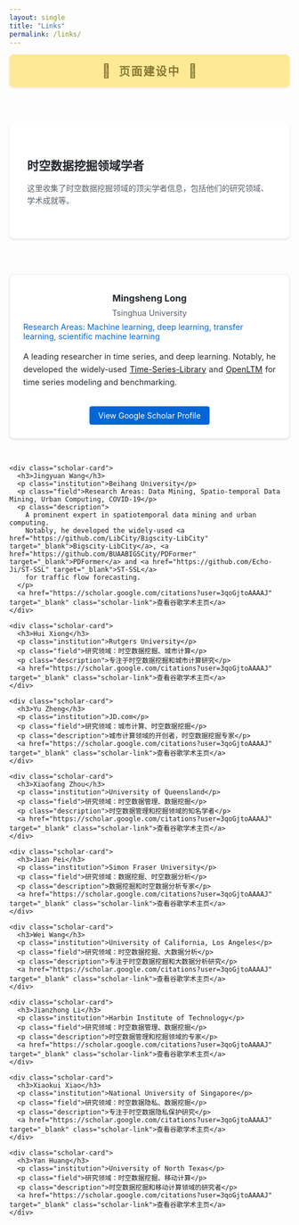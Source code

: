 ```yaml
---
layout: single
title: "Links"
permalink: /links/
---
```


<head>
  <!-- 为Links页面专门添加favicon -->
  <link rel="apple-touch-icon" sizes="180x180" href="/images/apple-touch-icon.jpg">
  <link rel="icon" type="image/png" sizes="32x32" href="/images/favicon-32x32.jpg">
  <link rel="icon" type="image/png" sizes="16x16" href="/images/favicon-16x16.jpg">
  <link rel="icon" type="image/x-icon" href="/images/favicon.ico">
</head>

<!-- 页面建设中提示横幅 -->
<div class="construction-banner">
  <span class="construction-icon">🚧</span>
  <span class="construction-text">页面建设中</span>
  <span class="construction-icon">🚧</span>
</div>

<div class="links-container">
  <div class="link-card">
    <h2>时空数据挖掘领域学者</h2>
    <p>这里收集了时空数据挖掘领域的顶尖学者信息，包括他们的研究领域、学术成就等。</p>
  </div>

  <div class="scholars-container">
    <div class="scholar-card">
      <h3>Mingsheng Long</h3>
      <p class="institution">Tsinghua University</p>
      <p class="field">Research Areas: Machine learning, deep learning, transfer learning, scientific machine learning</p>
      <p class="description">
        A leading researcher in time series, and deep learning. 
        Notably, he developed the widely-used 
        <a href="https://github.com/thuml/Time-Series-Library" target="_blank">Time-Series-Library</a> and <a href="https://github.com/thuml/OpenLTM" target="_blank">OpenLTM</a>
        for time series modeling and benchmarking.
      </p>
      <a href="https://scholar.google.com/citations?user=_MjXpXkAAAAJ&hl=zh-CN" target="_blank" class="scholar-link">View Google Scholar Profile</a>
    </div>


    <div class="scholar-card">
      <h3>Jingyuan Wang</h3>
      <p class="institution">Beihang University</p>
      <p class="field">Research Areas: Data Mining, Spatio-temporal Data Mining, Urban Computing, COVID-19</p>
      <p class="description">
        A prominent expert in spatiotemporal data mining and urban computing.
        Notably, he developed the widely-used <a href="https://github.com/LibCity/Bigscity-LibCity" target="_blank">Bigscity-LibCity</a>, <a href="https://github.com/BUAABIGSCity/PDFormer" target="_blank">PDFormer</a> and <a href="https://github.com/Echo-Ji/ST-SSL" target="_blank">ST-SSL</a>
        for traffic flow forecasting.
      </p>
      <a href="https://scholar.google.com/citations?user=3qoGjtoAAAAJ" target="_blank" class="scholar-link">查看谷歌学术主页</a>
    </div>

    <div class="scholar-card">
      <h3>Hui Xiong</h3>
      <p class="institution">Rutgers University</p>
      <p class="field">研究领域：时空数据挖掘、城市计算</p>
      <p class="description">专注于时空数据挖掘和城市计算研究</p>
      <a href="https://scholar.google.com/citations?user=3qoGjtoAAAAJ" target="_blank" class="scholar-link">查看谷歌学术主页</a>
    </div>

    <div class="scholar-card">
      <h3>Yu Zheng</h3>
      <p class="institution">JD.com</p>
      <p class="field">研究领域：城市计算、时空数据挖掘</p>
      <p class="description">城市计算领域的开创者，时空数据挖掘专家</p>
      <a href="https://scholar.google.com/citations?user=3qoGjtoAAAAJ" target="_blank" class="scholar-link">查看谷歌学术主页</a>
    </div>

    <div class="scholar-card">
      <h3>Xiaofang Zhou</h3>
      <p class="institution">University of Queensland</p>
      <p class="field">研究领域：时空数据管理、数据挖掘</p>
      <p class="description">时空数据管理和挖掘领域的知名学者</p>
      <a href="https://scholar.google.com/citations?user=3qoGjtoAAAAJ" target="_blank" class="scholar-link">查看谷歌学术主页</a>
    </div>

    <div class="scholar-card">
      <h3>Jian Pei</h3>
      <p class="institution">Simon Fraser University</p>
      <p class="field">研究领域：数据挖掘、时空数据分析</p>
      <p class="description">数据挖掘和时空数据分析专家</p>
      <a href="https://scholar.google.com/citations?user=3qoGjtoAAAAJ" target="_blank" class="scholar-link">查看谷歌学术主页</a>
    </div>

    <div class="scholar-card">
      <h3>Wei Wang</h3>
      <p class="institution">University of California, Los Angeles</p>
      <p class="field">研究领域：时空数据挖掘、大数据分析</p>
      <p class="description">专注于时空数据挖掘和大数据分析研究</p>
      <a href="https://scholar.google.com/citations?user=3qoGjtoAAAAJ" target="_blank" class="scholar-link">查看谷歌学术主页</a>
    </div>

    <div class="scholar-card">
      <h3>Jianzhong Li</h3>
      <p class="institution">Harbin Institute of Technology</p>
      <p class="field">研究领域：时空数据管理、数据挖掘</p>
      <p class="description">时空数据管理和挖掘领域的专家</p>
      <a href="https://scholar.google.com/citations?user=3qoGjtoAAAAJ" target="_blank" class="scholar-link">查看谷歌学术主页</a>
    </div>

    <div class="scholar-card">
      <h3>Xiaokui Xiao</h3>
      <p class="institution">National University of Singapore</p>
      <p class="field">研究领域：时空数据隐私、数据挖掘</p>
      <p class="description">专注于时空数据隐私保护研究</p>
      <a href="https://scholar.google.com/citations?user=3qoGjtoAAAAJ" target="_blank" class="scholar-link">查看谷歌学术主页</a>
    </div>

    <div class="scholar-card">
      <h3>Yan Huang</h3>
      <p class="institution">University of North Texas</p>
      <p class="field">研究领域：时空数据挖掘、移动计算</p>
      <p class="description">时空数据挖掘和移动计算领域的研究者</p>
      <a href="https://scholar.google.com/citations?user=3qoGjtoAAAAJ" target="_blank" class="scholar-link">查看谷歌学术主页</a>
    </div>
  </div>
</div>

<style>
/* 页面建设中横幅样式 */
.construction-banner {
  background-color: #ffe57f;
  color: #6b5900;
  text-align: center;
  padding: 15px;
  margin-bottom: 30px;
  border-radius: 8px;
  font-size: 20px;
  font-weight: bold;
  box-shadow: 0 2px 4px rgba(0,0,0,0.1);
  animation: pulse 2s infinite;
}

.construction-icon {
  font-size: 24px;
  margin: 0 10px;
}

.construction-text {
  letter-spacing: 2px;
}

@keyframes pulse {
  0% { opacity: 0.8; }
  50% { opacity: 1; }
  100% { opacity: 0.8; }
}

.links-container {
  max-width: 1200px;
  margin: 0 auto;
  padding: 2rem 0;
}

.link-card {
  background: white;
  border-radius: 8px;
  padding: 2rem;
  box-shadow: 0 2px 4px rgba(0,0,0,0.1);
  margin-bottom: 2rem;
}

.link-card h2 {
  color: #24292e;
  margin-bottom: 1rem;
}

.link-card p {
  color: #586069;
  margin-bottom: 1.5rem;
  line-height: 1.6;
}

.scholars-container {
  display: grid;
  grid-template-columns: repeat(auto-fill, minmax(300px, 1fr));
  gap: 2rem;
  padding: 2rem 0;
}

.scholar-card {
  border: 1px solid #eaecef;
  border-radius: 8px;
  padding: 1.5rem;
  transition: transform 0.2s;
  background: white;
  box-shadow: 0 2px 4px rgba(0,0,0,0.1);
  text-align: center;
}

.scholar-card:hover {
  transform: translateY(-5px);
  box-shadow: 0 4px 8px rgba(0,0,0,0.15);
}

.scholar-card h3 {
  margin: 0.5rem 0;
  color: #24292e;
}

.institution {
  color: #586069;
  font-size: 0.9rem;
  margin: 0.5rem 0;
  text-align: center;
}

.field {
  color: #0366d6;
  font-size: 0.9rem;
  margin: 0.5rem 0;
  text-align: left;
}

.description {
  font-size: 0.9rem;
  color: #24292e;
  margin: 1rem 0;
  text-align: justify;
  text-justify: inter-word;
  hyphens: auto;
  -webkit-hyphens: auto;
  -ms-hyphens: auto;
  line-height: 1.6;
}

.scholar-link {
  display: inline-block;
  padding: 0.5rem 1rem;
  background-color: #0366d6;
  color: white;
  text-decoration: none;
  border-radius: 4px;
  margin: 1rem auto 0 auto;
  text-align: center;
  transition: background-color 0.2s;
}

.scholar-link:hover {
  background-color: #0256b3;
}
</style>

<script>
document.addEventListener('DOMContentLoaded', function() {
  // 预加载其他页面
  var links = document.querySelectorAll('nav a');
  links.forEach(function(link) {
    var prefetchLink = document.createElement('link');
    prefetchLink.rel = 'prefetch';
    prefetchLink.href = link.href;
    document.head.appendChild(prefetchLink);
  });
  
  // 确保favicon加载
  if (!document.querySelector("link[rel='icon']")) {
    var favicon = document.createElement('link');
    favicon.rel = 'icon';
    favicon.type = 'image/x-icon';
    favicon.href = '/images/favicon.ico';
    document.head.appendChild(favicon);
  }
});
</script> 